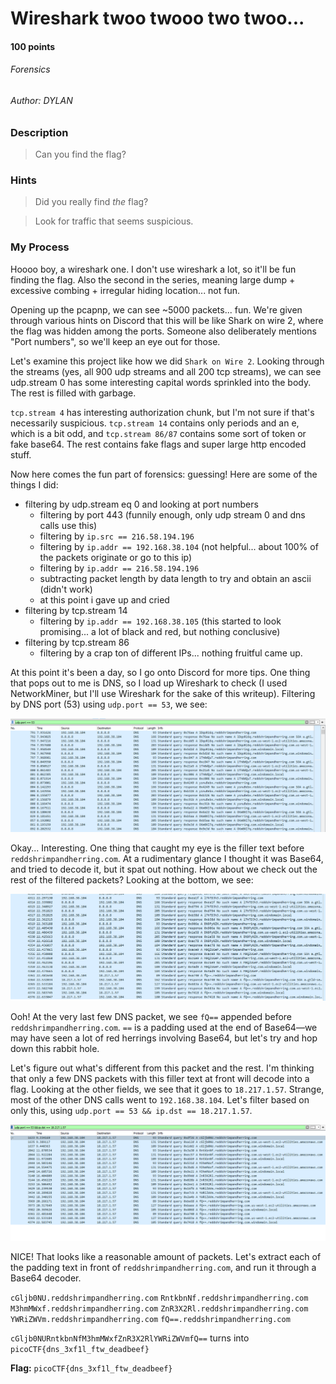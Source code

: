 # Wireshark twoo twooo two twoo...
#### 100 points
###### Forensics
###### Author: DYLAN

### Description
> Can you find the flag?

### Hints
> Did you really find _the_ flag?

> Look for traffic that seems suspicious.

### My Process
Hoooo boy, a wireshark one. I don't use wireshark a lot, so it'll be fun finding the flag. Also the second in the series, meaning large dump + excessive combing + irregular hiding location... not fun.

Opening up the pcapnp, we can see ~5000 packets... fun. We're given through various hints on Discord that this will be like Shark on wire 2, where the flag was hidden among the ports. Someone also deliberately mentions "Port numbers", so we'll keep an eye out for those.

Let's examine this project like how we did `Shark on Wire 2`. Looking through the streams (yes, all 900 udp streams and all 200 tcp streams), we can see udp.stream 0 has some interesting capital words sprinkled into the body. The rest is filled with garbage.

`tcp.stream 4` has interesting authorization chunk, but I'm not sure if that's necessarily suspicious. `tcp.stream 14` contains only periods and an e, which is a bit odd, and `tcp.stream 86/87` contains some sort of token or fake base64. The rest contains fake flags and super large http encoded stuff.

Now here comes the fun part of forensics: guessing! Here are some of the things I did:
- filtering by udp.stream eq 0 and looking at port numbers
	- filtering by port 443 (funnily enough, only udp stream 0 and dns calls use this)
	- filtering by `ip.src == 216.58.194.196`
	- filtering by `ip.addr == 192.168.38.104` (not helpful... about 100% of the packets originate or go to this ip)
	- filtering by `ip.addr == 216.58.194.196` 
	- subtracting packet length by data length to try and obtain an ascii (didn't work)
	- at this point i gave up and cried	
- filtering by tcp.stream 14
	- filtering by `ip.addr == 192.168.38.105` (this started to look promising... a lot of black and red, but nothing conclusive)
- filtering by tcp.stream 86
	- filtering by a crap ton of different IPs... nothing fruitful came up.

At this point it's been a day, so I go onto Discord for more tips. One thing that pops out to me is DNS, so I load up Wireshark to check (I used NetworkMiner, but I'll use Wireshark for the sake of this writeup). Filtering by DNS port (53) using `udp.port == 53`, we see:

![Interesting DNS...](https://github.com/EmeraldEntities/ctf-writeups/blob/main/picoctf%202021/wireshark-twoo-twooo-two-twoo/writeup-files/dns1.png?raw=true)

Okay... Interesting. One thing that caught my eye is the filler text before `reddshrimpandherring.com`. At a rudimentary glance I thought it was Base64, and tried to decode it, but it spat out nothing. How about we check out the rest of the filtered packets? Looking at the bottom, we see:

![Interesting bottom...](https://github.com/EmeraldEntities/ctf-writeups/blob/main/picoctf%202021/wireshark-twoo-twooo-two-twoo/writeup-files/dns2.png?raw=true)

Ooh! At the very last few DNS packet, we see `fQ==` appended before `reddshrimpandherring.com`. `==` is a padding used at the end of Base64—we may have seen a lot of red herrings involving Base64, but let's try and hop down this rabbit hole.

Let's figure out what's different from this packet and the rest. I'm thinking that only a few DNS packets with this filler text at front will decode into a flag. Looking at the other fields, we see that it goes to `18.217.1.57`. Strange, most of the other DNS calls went to `192.168.38.104`. Let's filter based on only this, using `udp.port == 53 && ip.dst == 18.217.1.57`.

![Interesting filtered files...](https://github.com/EmeraldEntities/ctf-writeups/blob/main/picoctf%202021/wireshark-twoo-twooo-two-twoo/writeup-files/dns3.png?raw=true)

NICE! That looks like a reasonable amount of packets. Let's extract each of the padding text in front of `reddshrimpandherring.com`, and run it through a Base64 decoder.

`cGljb0NU.reddshrimpandherring.com`
`RntkbnNf.reddshrimpandherring.com`
`M3hmMWxf.reddshrimpandherring.com`
`ZnR3X2Rl.reddshrimpandherring.com`
`YWRiZWVm.reddshrimpandherring.com`
`fQ==.reddshrimpandherring.com`

`cGljb0NURntkbnNfM3hmMWxfZnR3X2RlYWRiZWVmfQ==` turns into `picoCTF{dns_3xf1l_ftw_deadbeef}`

**Flag:** `picoCTF{dns_3xf1l_ftw_deadbeef}`
